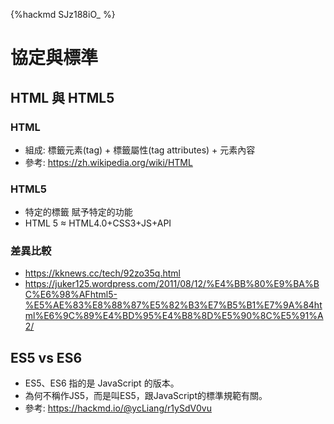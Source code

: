 {%hackmd SJz188iO_ %}
# 協定與標準
## HTML 與 HTML5
### HTML
* 組成: 標籤元素(tag) + 標籤屬性(tag attributes) + 元素內容
* 參考: https://zh.wikipedia.org/wiki/HTML
### HTML5 
* 特定的標籤 賦予特定的功能
* HTML 5 ≈ HTML4.0+CSS3+JS+API
### 差異比較
* https://kknews.cc/tech/92zo35q.html
* https://juker125.wordpress.com/2011/08/12/%E4%BB%80%E9%BA%BC%E6%98%AFhtml5-%E5%AE%83%E8%88%87%E5%82%B3%E7%B5%B1%E7%9A%84html%E6%9C%89%E4%BD%95%E4%B8%8D%E5%90%8C%E5%91%A2/


## ES5 vs ES6
* ES5、ES6 指的是 JavaScript 的版本。
* 為何不稱作JS5，而是叫ES5，跟JavaScript的標準規範有關。
* 參考: https://hackmd.io/@ycLiang/r1ySdV0vu